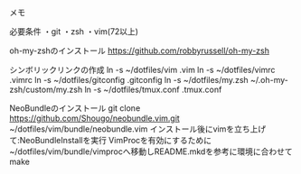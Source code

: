 メモ

必要条件
・git
・zsh
・vim(72以上)

oh-my-zshのインストール
https://github.com/robbyrussell/oh-my-zsh

シンボリックリンクの作成
ln -s ~/dotfiles/vim .vim
ln -s ~/dotfiles/vimrc .vimrc
ln -s ~/dotfiles/gitconfig .gitconfig
ln -s ~/dotfiles/my.zsh ~/.oh-my-zsh/custom/my.zsh
ln -s ~/dotfiles/tmux.conf .tmux.conf

NeoBundleのインストール
git clone https://github.com/Shougo/neobundle.vim.git ~/dotfiles/vim/bundle/neobundle.vim
インストール後にvimを立ち上げて:NeoBundleInstallを実行
VimProcを有効にするために~/dotfiles/vim/bundle/vimprocへ移動しREADME.mkdを参考に環境に合わせてmake

